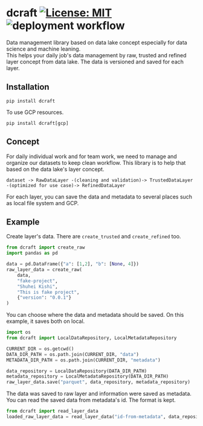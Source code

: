 # dcraft [![License: MIT](https://img.shields.io/badge/License-MIT-yellow.svg)](https://opensource.org/licenses/MIT) ![deployment workflow](https://github.com/marubontan/dcraft/actions/workflows/publish-to-pypi.yml/badge.svg)
Data management library based on data lake concept especially for data science and machine leaning.  
This helps your daily job's data management by raw, trusted and refined layer concept from data lake. The data is versioned and saved for each layer.  
## Installation
```
pip install dcraft
```
To use GCP resources.  
```
pip install dcraft[gcp]
```
## Concept
For daily individual work and for team work, we need to manage and organize our datasets to keep clean workflow. This library is to help that based on the data lake's layer concept.  
```
dataset -> RawDataLayer -(cleaning and validation)-> TrustedDataLayer -(optimized for use case)-> RefinedDataLayer
```
For each layer, you can save the data and metadata to several places such as local file system and GCP.  


## Example
Create layer's data. There are `create_trusted` and `create_refined` too.  
```python
from dcraft import create_raw
import pandas as pd

data = pd.DataFrame({"a": [1,2], "b": [None, 4]})
raw_layer_data = create_raw(
    data,
    "fake-project",
    "Shuhei Kishi",
    "This is fake project",
    {"version": "0.0.1"}
)
```
You can choose where the data and metadata should be saved. On this example, it saves both on local.  
```python
import os
from dcraft import LocalDataRepository, LocalMetadataRepository

CURRENT_DIR = os.getcwd()
DATA_DIR_PATH = os.path.join(CURRENT_DIR, "data")
METADATA_DIR_PATH = os.path.join(CURRENT_DIR, "metadata")

data_repository = LocalDataRepository(DATA_DIR_PATH)
metadata_repository = LocalMetadataRepository(DATA_DIR_PATH)
raw_layer_data.save("parquet", data_repository, metadata_repository)
```
The data was saved to raw layer and information were saved as metadata.  
You can read the saved data from metadata's id. The format is kept.  
```python
from dcraft import read_layer_data
loaded_raw_layer_data = read_layer_data("id-from-metadata", data_repository, metadata_repository)
```
